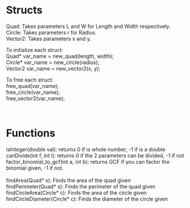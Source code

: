 # Structs
Quad: Takes parameters L and W for Length and Width respectively. <br>
Circle: Takes parameters r for Radius. <br>
Vector2: Takes parameters x and y.<br>

To initialize each struct:<br>
Quad* var_name = new_quad(length, width); <br>
Circle* var_name = new_circle(radius); <br>
Vector2 var_name = new_vector2(x, y);<br>

To free each struct:<br>
free_quad(var_name);<br>
free_circle(var_name);<br>
free_vector2(var_name);<br>

<br>

# Functions
isInteger(double val): returns 0 if is whole number, -1 if is a double <br>
canDivide(int f, int l): returns 0 if the 2 parameters can be divided, -1 if not <br>
factor_binomial_to_gcf(int a, int b): returns GCF if you can factor the binomial given, -1 if not.
<br>
<br>
findArea(Quad* s): Finds the area of the quad given <br>
findPerimeter(Quad* s): Finds the perimeter of the quad given <br>
findCircleArea(Circle* c): Finds the area of the circle given <br>
findCircleDiameter(Circle* c): Finds the diameter of the circle given <br>